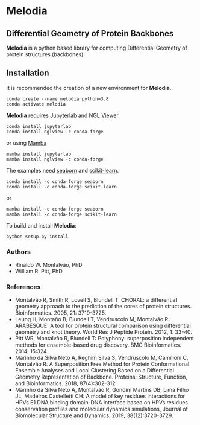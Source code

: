 # Melodia
## Differential Geometry of Protein Backbones

**Melodia** is a python based library for computing Differential Geometry
of protein structures (backbones). 

## Installation
It is recommended the creation of a new environment for **Melodia**.

```shell
conda create --name melodia python=3.8
conda activate melodia
```

**Melodia** requires [Jupyterlab](https://jupyter.org/) and [NGL Viewer](https://github.com/nglviewer/nglview).

```shell
conda install jupyterlab
conda install nglview -c conda-forge
```

or using [Mamba](https://github.com/mamba-org/mamba)

```shell
mamba install jupyterlab
mamba install nglview -c conda-forge
```


The examples need [seaborn](https://seaborn.pydata.org/) and [scikit-learn](https://scikit-learn.org/stable).

```shell
conda install -c conda-forge seaborn
conda install -c conda-forge scikit-learn
```

or

```shell
mamba install -c conda-forge seaborn
mamba install -c conda-forge scikit-learn
```

To build and install **Melodia**:

```shell
python setup.py install
```
### Authors
- Rinaldo W. Montalvão, PhD
- William R. Pitt, PhD

### References
- Montalvão R, Smith R, Lovell S, Blundell T: CHORAL: a differential geometry approach to the prediction of the cores of protein structures. Bioinformatics. 2005, 21: 3719-3725.
- Leung H, Montaño B, Blundell T, Vendruscolo M, Montalvão R: ARABESQUE: A tool for protein structural comparison using differential geometry and knot theory. World Res J Peptide Protein. 2012, 1: 33-40.
- Pitt WR, Montalvão R, Blundell T: Polyphony: superposition independent methods for ensemble-based drug discovery. BMC Bioinformatics. 2014, 15:324 
- Marinho da Silva Neto A, Reghim Silva S, Vendruscolo M, Camilloni C, Montalvão R: A Superposition Free Method for Protein Conformational Ensemble Analyses and Local Clustering Based on a Differential Geometry Representation of Backbone. Proteins: Structure, Function, and Bioinformatics. 2018, 87(4):302-312
- Marinho da Silva Neto A, Montalvão R, Gondim Martins DB, Lima Filho JL, Madeiros Castelletti CH: A model of key residues interactions for HPVs E1 DNA binding domain-DNA interface based on HPVs residues conservation profiles and molecular dynamics simulations, Journal of Biomolecular Structure and Dynamics. 2019, 38(12):3720-3729.
